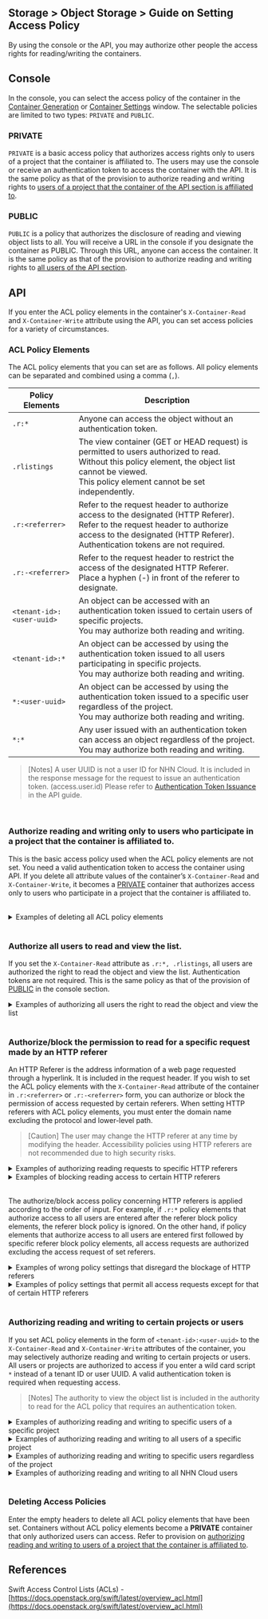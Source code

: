 ## Storage > Object Storage > Guide on Setting Access Policy

By using the console or the API, you may authorize other people the access rights for reading/writing the containers.

## Console
In the console, you can select the access policy of the container in the [Container Generation](/Storage/Object%20Storage/ko/console-guide/#_2) or [Container Settings](http://localhost:8080/Storage/Object%20Storage/ko/console-guide/#_5) window. The selectable policies are limited to two types: `PRIVATE` and `PUBLIC`.

### PRIVATE
`PRIVATE` is a basic access policy that authorizes access rights only to users of a project that the container is affiliated to. The users may use the console or receive an authentication token to access the container with the API. It is the same policy as that of the provision to authorize reading and writing rights to [users of a project that the container of the API section is affiliated to](/Storage/Object%20Storage/ko/acl-guide/#_2).
<br/>

### PUBLIC
`PUBLIC` is a policy that authorizes the disclosure of reading and viewing object lists to all. You will receive a URL in the console if you designate the container as PUBLIC. Through this URL, anyone can access the container. It is the same policy as that of the provision to authorize reading and writing rights to [all users of the API section](/Storage/Object%20Storage/ko/acl-guide/#_2).
<br/>

## API
If you enter the ACL policy elements in the container's `X-Container-Read` and `X-Container-Write` attribute using the API, you can set access policies for a variety of circumstances.
<br/>

### ACL Policy Elements

The ACL policy elements that you can set are as follows. All policy elements can be separated and combined using a comma (`,`).

| Policy Elements | Description |
| --- | --- |
| `.r:*` | Anyone can access the object without an authentication token. |
| `.rlistings` | The view container (GET or HEAD request) is permitted to users authorized to read.<br/>Without this policy element, the object list cannot be viewed.<br/>This policy element cannot be set independently. |
| `.r:<referrer>` | Refer to the request header to authorize access to the designated (HTTP Referer).<br/>Refer to the request header to authorize access to the designated (HTTP Referer). <br/>Authentication tokens are not required. |
| `.r:-<referrer>` | Refer to the request header to restrict the access of the designated HTTP Referer.<br/>Place a hyphen (-) in front of the referer to designate. |
| `<tenant-id>:<user-uuid>` | An object can be accessed with an authentication token issued to certain users of specific projects.<br/>You may authorize both reading and writing. |
| `<tenant-id>:*` | An object can be accessed by using the authentication token issued to all users participating in specific projects.<br/>You may authorize both reading and writing. |
| `*:<user-uuid>` | An object can be accessed by using the authentication token issued to a specific user regardless of the project.<br/>You may authorize both reading and writing. |
| `*:*` | Any user issued with an authentication token can access an object regardless of the project.<br/>You may authorize both reading and writing. |

> [Notes]
> A user UUID is not a user ID for NHN Cloud. It is included in the response message for the request to issue an authentication token. (access.user.id)
> Please refer to [Authentication Token Issuance ](/Storage/Object%20Storage/ko/api-guide/#_2) in the API guide.
<br/>

### Authorize reading and writing only to users who participate in a project that the container is affiliated to.
This is the basic access policy used when the ACL policy elements are not set. You need a valid authentication token to access the container using API.
If you delete all attribute values of the container’s `X-Container-Read` and `X-Container-Write`, it becomes a [PRIVATE](/Storage/Object%20Storage/ko/acl-guide/#private) container that authorizes access only to users who participate in a project that the container is affiliated to.

<br/>

<details>
<summary>Examples of deleting all ACL policy elements</summary>

```
$ curl -i -X POST \
  -H 'X-Auth-Token: ${token-id}' \
  -H 'X-Container-Read;' \
  -H 'X-Container-Write;' \
  https://api-storage.cloud.toast.com/v1/AUTH_*****/container
```

<blockquote>
<p>[Notes]
If you want to use curl to send out a header with no values, place a semicolon(;) in the name of the header.</p>
</blockquote>

An error message is sent if a request is submitted without a valid authentication token.

```
$ curl -X GET \
  https://api-storage.cloud.toast.com/v1/AUTH_*****/container
<html><h1>Unauthorized</h1><p>This server could not verify that you are authorized to access the document you requested.</p></html>
```

You can receive the desired response only if you have a valid authentication token in the request header.

```
$ curl -X GET \
  -H 'X-Auth-Token: ${token-id}' \
  https://api-storage.cloud.toast.com/v1/AUTH_*****/container
[List of objects in the container]
```
</details>
<br/>

### Authorize all users to read and view the list.
If you set the `X-Container-Read` attribute as `.r:*, .rlistings`, all users are authorized the right to read the object and view the list. Authentication tokens are not required. This is the same policy as that of the provision of [PUBLIC](/Storage/Object%20Storage/ko/acl-guide/#public) in the console section.
<br/>

<details>
<summary>Examples of authorizing all users the right to read the object and view the list</summary>

```
$ curl -i -X POST \
  -H 'X-Auth-Token: ${token-id}' \
  -H 'X-Container-Read: .r:*, .rlistings' \
  https://api-storage.cloud.toast.com/v1/AUTH_*****/container
```

```
$ curl -O -X GET \
  https://api-storage.cloud.toast.com/v1/AUTH_*****/container/object
[Download Object]
$ curl -X GET \
  https://api-storage.cloud.toast.com/v1/AUTH_*****/container
[List of objects in the container]
```

If only <code>.r:*</code>is designated, you may access the object of the container but may not view the object list.

```
$ curl -i -X POST \
  -H 'X-Auth-Token: ${token-id}' \
  -H 'X-Container-Read: .r:*' \
  https://api-storage.cloud.toast.com/v1/AUTH_*****/container
```

```
$ curl -O -X GET \
  https://api-storage.cloud.toast.com/v1/AUTH_*****/container/object
[Download Object]
$ curl -X GET \
  https://api-storage.cloud.toast.com/v1/AUTH_*****/container
<html><h1>Unauthorized</h1><p>This server could not verify that you are authorized to access the document you requested.</p></html>
```

</details>
<br/>


### Authorize/block the permission to read for a specific request made by an HTTP referer
An HTTP Referer is the address information of a web page requested through a hyperlink. It is included in the request header.
If you wish to set the ACL policy elements with the `X-Container-Read` attribute of the container in `.r:<referrer>` or `.r:-<referrer>` form, you can authorize or block the permission of access requested by certain referers. When setting HTTP referers with ACL policy elements, you must enter the domain name excluding the protocol and lower-level path.

> [Caution]
> The user may change the HTTP referer at any time by modifying the header. Accessibility policies using HTTP referers are not recommended due to high security risks.
<details>
<summary>Examples of authorizing reading requests to specific HTTP referers</summary>

```
$ curl -i -X POST \
  -H 'X-Auth-Token: ${token-id}' \
  -H 'X-Container-Read: .r:cloud.nhn.com' \
  https://api-storage.cloud.toast.com/v1/AUTH_*****/container
```

The object can be accessed if the API request header contains the authorized address of the HTTP referer.

```
$ curl -O -X GET \
  -H 'Referer: https://cloud.nhn.com' \
  https://api-storage.cloud.toast.com/v1/AUTH_*****/container/object
[Download Object]
$ curl -O -X GET \
  -H 'Referer: https://cloud.nhn.com/some/path' \
  https://api-storage.cloud.toast.com/v1/AUTH_*****/container/object
[Download Object]
```

Access is blocked if the API request header does not contain the authorized address of the referer or if the address of the referer does not include the protocol.

```
$ curl -X GET \
  https://api-storage.cloud.toast.com/v1/AUTH_*****/container/object
<html><h1>Unauthorized</h1><p>This server could not verify that you are authorized to access the document you requested.</p></html>
$ curl -X GET \
  -H 'Referer: https://example.com' \
  https://api-storage.cloud.toast.com/v1/AUTH_*****/container/object
<html><h1>Unauthorized</h1><p>This server could not verify that you are authorized to access the document you requested.</p></html>
$ curl -X GET \
  -H 'Referer: cloud.nhn.com' \
  https://api-storage.cloud.toast.com/v1/AUTH_*****/container/object
<html><h1>Unauthorized</h1><p>This server could not verify that you are authorized to access the document you requested.</p></html>
```

When you enter a domain name starting with <code>.</code>as in the following, all subdomains of the referer for the set domains are authorized to read.

```
$ curl -i -X POST \
  -H 'X-Auth-Token: ${token-id}' \
  -H 'X-Container-Read: .r:.nhn.com' \
  https://api-storage.cloud.toast.com/v1/AUTH_*****/container
```

```
$ curl -O -X GET \
  -H 'Referer: https://cloud.nhn.com' \
  https://api-storage.cloud.toast.com/v1/AUTH_*****/container/object
[Download Object]
$ curl -O -X GET \
  -H 'Referer: https://guide.docs.nhn.com/some/path' \
  https://api-storage.cloud.toast.com/v1/AUTH_*****/container/object
[Download Object]
```

Requests without subdomains will be blocked.

```
$ curl -X GET \
  -H 'Referer: https://nhn.com' \
  https://api-storage.cloud.toast.com/v1/AUTH_*****/container/object
<html><h1>Unauthorized</h1><p>This server could not verify that you are authorized to access the document you requested.</p></html>
```

If you wish to authorize the access requests of all referers with certain domain names, you must use the comma list and set it as follows.

```
$ curl -i -X POST \
  -H 'X-Auth-Token: ${token-id}' \
  -H 'X-Container-Read: .r:nhn.com, .r:.nhn.com' \
  https://api-storage.cloud.toast.com/v1/AUTH_*****/container
```

```
$ curl -O -X GET \
  -H 'Referer: https://nhn.com' \
  https://api-storage.cloud.toast.com/v1/AUTH_*****/container/object
[Download Object]
$ curl -O -X GET \
  -H 'Referer: https://container.nhn.com/some/path' \
  https://api-storage.cloud.toast.com/v1/AUTH_*****/container/object
[Download Object]
```
</details>

<details>
<summary>Examples of blocking reading access to certain HTTP referers</summary>

```
$ curl -i -X POST \
  -H 'X-Auth-Token: ${token-id}' \
  -H 'X-Container-Read: .r:-cloud.nhn.com' \
  https://api-storage.cloud.toast.com/v1/AUTH_*****/container
```

If a hyphen is added in front of the domain name of the HTTP referer, the request of the HTTP referer is blocked.

```
$ curl -X GET -H 'Referer: https://cloud.nhn.com' \
  https://api-storage.cloud.toast.com/v1/AUTH_*****/container/object
<html><h1>Unauthorized</h1><p>This server could not verify that you are authorized to access the document you requested.</p></html>
```

</details>
<br/>

The authorize/block access policy concerning HTTP referers is applied according to the order of input. For example, if `.r:*` policy elements that authorize access to all users are entered after the referer block policy elements, the referer block policy is ignored. On the other hand, if policy elements that authorize access to all users are entered first followed by specific referer block policy elements, all access requests are authorized excluding the access request of set referers.
<br/>

<details>
<summary>Examples of wrong policy settings that disregard the blockage of HTTP referers</summary>

```
$ curl -i -X POST \
  -H 'X-Auth-Token: ${token-id}' \
  -H 'X-Container-Read: .r:-cloud.nhn.com, .r:*' \
  https://api-storage.cloud.toast.com/v1/AUTH_*****/container
```

```
$ curl -O -X GET \
  https://api-storage.cloud.toast.com/v1/AUTH_*****/container/object
[Download Object]
$ curl -O -X GET -H 'Referer: https://cloud.nhn.com' \
  https://api-storage.cloud.toast.com/v1/AUTH_*****/container/object
[Download Object]
```
</details>

<details>
<summary>Examples of policy settings that permit all access requests except for that of certain HTTP referers</summary>

```
$ curl -i -X POST \
  -H 'X-Auth-Token: ${token-id}' \
  -H 'X-Container-Read: .r:*, .r:-cloud.nhn.com' \
  https://api-storage.cloud.toast.com/v1/AUTH_*****/container
```

```
$ curl -O -X GET \
  https://api-storage.cloud.toast.com/v1/AUTH_*****/container/object
[Download Object]
$ curl -X GET -H 'Referer: https://cloud.nhn.com' \
  https://api-storage.cloud.toast.com/v1/AUTH_*****/container/object
<html><h1>Unauthorized</h1><p>This server could not verify that you are authorized to access the document you requested.</p></html>
```
</details>
<br/>

### Authorizing reading and writing to certain projects or users
If you set ACL policy elements in the form of `<tenant-id>:<user-uuid>` to the `X-Container-Read` and `X-Container-Write` attributes of the container, you may selectively authorize reading and writing to certain projects or users. All users or projects are authorized to access if you enter a wild card script `*` instead of a tenant ID or user UUID. A valid authentication token is required when requesting access.

> [Notes]
> The authority to view the object list is included in the authority to read for the ACL policy that requires an authentication token.
<details>
<summary>Examples of authorizing reading and writing to specific users of a specific project</summary>

```
$ curl -i -X POST \
  -H 'X-Auth-Token: ${token-id}' \
  -H 'X-Container-Read: {tenant-id}:{user-uuid}' \
  -H 'X-Container-Write: {tenant-id}:{user-uuid}' \
  https://api-storage.cloud.toast.com/v1/AUTH_*****/container
```

Requesting access to objects requires a valid authentication token received through an authorized tenant ID and an NHN Cloud user ID.

```
$ curl -X GET \
  -H 'X-Auth-Token: ${token-id}' \
  https://api-storage.cloud.toast.com/v1/AUTH_*****/container
[List of objects in the container]
$ curl -O -X GET \
  -H 'X-Auth-Token: ${token-id}' \
  https://api-storage.cloud.toast.com/v1/AUTH_*****/container/object
[Download Object]
```
</details>

<details>
<summary>Examples of authorizing reading and writing to all users of a specific project</summary>

```
$ curl -i -X POST \
  -H 'X-Auth-Token: ${token-id}' \
  -H 'X-Container-Read: {tenant-id}:*' \
  -H 'X-Container-Write: {tenant-id}:*' \
  https://api-storage.cloud.toast.com/v1/AUTH_*****/container
```

Requesting access to objects requires a valid authentication token received through an authorized tenant ID and an NHN Cloud user ID of a relevant project.
<br/><br/>
</details>

<details>
<summary>Examples of authorizing reading and writing to specific users regardless of the project</summary>

```
$ curl -i -X POST \
  -H 'X-Auth-Token: ${token-id}' \
  -H 'X-Container-Read: *:{user-uuid}' \
  -H 'X-Container-Write: *:{user-uuid}' \
  https://api-storage.cloud.toast.com/v1/AUTH_*****/container
```

Requesting access to objects requires a valid authentication token received through an authorized NHN Cloud user ID.
<br/><br/>
</details>

<details>
<summary>Examples of authorizing reading and writing to all NHN Cloud users</summary>

```
$ curl -i -X POST \
  -H 'X-Auth-Token: ${token-id}' \
  -H 'X-Container-Read: *:*' \
  -H 'X-Container-Write: *:*' \
  https://api-storage.cloud.toast.com/v1/AUTH_*****/container
```

Requesting access to objects requires a valid authentication token.
</details>
<br/>

### Deleting Access Policies
Enter the empty headers to delete all ACL policy elements that have been set. Containers without ACL policy elements become a **PRIVATE** container that only authorized users can access. Refer to provision on [authorizing reading and writing to users of a project that the container is affiliated to](/Storage/Object%20Storage/ko/acl-guide/#_2).


## References
Swift Access Control Lists (ACLs) - [https://docs.openstack.org/swift/latest/overview_acl.html](https://docs.openstack.org/swift/latest/overview_acl.html)
